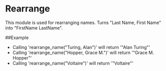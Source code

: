 Rearrange
==========

This module is used for rearranging names.
Turns "Last Name, First Name" into "FirstName LastName".

##Example

* Calling 'rearrange_name("Turing, Alan")' will return '"Alan Turing"'
* Calling 'rearrange_name("Hopper, Grace M.")' will return '"Grace M. Hopper"'
* Calling 'rearrange_name("Voltaire")' will return '"Voltaire"'
